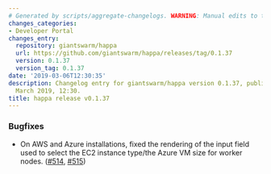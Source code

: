 ```yaml
---
# Generated by scripts/aggregate-changelogs. WARNING: Manual edits to this files will be overwritten.
changes_categories:
- Developer Portal
changes_entry:
  repository: giantswarm/happa
  url: https://github.com/giantswarm/happa/releases/tag/0.1.37
  version: 0.1.37
  version_tag: 0.1.37
date: '2019-03-06T12:30:35'
description: Changelog entry for giantswarm/happa version 0.1.37, published on 06
  March 2019, 12:30.
title: happa release v0.1.37
---
```


### Bugfixes

- On AWS and Azure installations, fixed the rendering of the input field used to select the EC2 instance type/the Azure VM size for worker nodes. ([#514](https://github.com/giantswarm/happa/pull/514), [#515](https://github.com/giantswarm/happa/pull/515))
